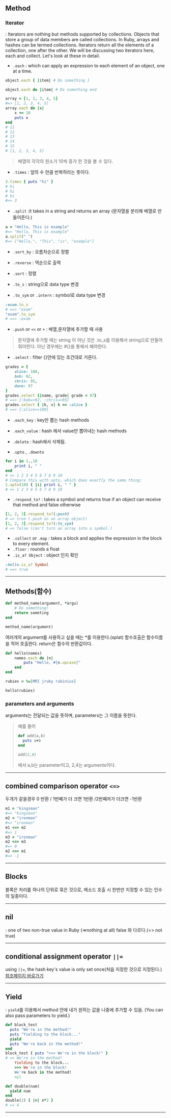 ## Method

### Iterator
: Iterators are nothing but methods supported by collections. Objects that store a group of data members are called collections. In Ruby, arrays and hashes can be termed collections.
 Iterators return all the elements of a collection, one after the other. We will be discussing two iterators here, each and collect. Let's look at these in detail.

* `.each`
 : which can apply an expression to each element of an object, one at a time.
```ruby
object.each { |item| # Do something }
```
```ruby
object.each do |item| # Do something end
```
```ruby
array = [1, 2, 3, 4, 5]
#=> [1, 2, 3, 4, 5]
array.each do |x|
	x += 10
    puts x
end
# 11
# 12
# 13
# 14
# 15
# [1, 2, 3, 4, 5]
```
> 배열의 각각의 원소가 10씩 증가 한 것을 볼 수 있다.


* `.times`
 : 앞의 수 만큼 반복하라는 뜻이다. 
```ruby
3.times { puts "hi" }
# hi
# hi
# hi
#=> 3
```

* `.split` 
 :it takes in a string and returns an array (문자열을 분리해 배열로 만들어준다.)
```ruby
a = "Hello, This is example"
#=> "Hello, This is example"
a.split(" ")
#=> ["Hello,", "This", "is", "example"]
```

* `.sort_by` : 오름차순으로 정렬

* `.reverse` : 역순으로 출력

* `.sort` : 정렬

* `.to_s` : string으로 data type 변경

* `.to_sym` or `.intern` : symbol로 data type 변경
```ruby
:exam.to_s
# ==> "exam"
"exam".to_sym
# ==> :exam
```

* `.push` or `<<` or `+` : 배열,문자열에 추가할 때 사용
> 문자열에 추가할 때는 string 이 아닌 것은 .to_s를 이용해서 string으로 만들어줘야한다. 아닌 경우에는 #{}을 통해서 해야한다.

* `.select` : filter {}안에 있는 조건대로 거른다.
```ruby
grades = {
	alice: 100,
  	bob: 92,
  	chris: 95,
  	dave: 97
}
grades.select {|name, grade| grade < 97}
# ==> {:bob=>92, :chris=>95}
grades.select { |k, v| k == :alice }
# ==> {:alice=>100}
```

* `.each_key` : key만 뽑는 hash methods

* `.each_value` : hash 에서 value만 뽑아내는 hash methods

* `.delete` : hash에서 삭제됨.

* `.upto` , `.downto`
```ruby
for i in 1..10
  	print i, " "
end
# => 1 2 3 4 5 6 7 8 9 10
# Compare this with upto, which does exactly the same thing:
1.upto(10) { |i| print i, " " } 
# => 1 2 3 4 5 6 7 8 9 10
```
* `.respond_to?` : takes a symbol and returns true if an object can receive that method and false otherwise
```ruby
[1, 2, 3].respond_to?(:push)
# => true (.push on an array object)
[1, 2, 3].respond_to?(:to_sym)
# => false (can't turn an array into a symbol.)
```
* `.collect` or `.map` : takes a block and applies the expression in the block to every element.
* `.floor` : rounds a float
* `.is_a? Object` : object 인지 확인
```ruby
:hello.is_a? Symbol
# ==> true
```
- - -

## Methods(함수)

```ruby
def method_name(argument, *argu)
    # Do something!
	return someting
end

method_name(argument)
```
여러개의 argument를 사용하고 싶을 때는 *를 이용한다.(splat)
함수호출은 함수이름을 적어 호출한다. 
return은 함수의 반환값이다.

```ruby
def hello(names)
    names.each do |n|
        puts "Hello, #{n.upcase}"
    end
end

rubies = %w[MRI jruby rubinius]

hello(rubies)
```



### parameters and arguments
arguments는 전달되는 값을 뜻하며, parameters는 그 이름을 뜻한다.
> 예를 들어 
> ```ruby
> def add(a,b)
> 	puts a+b
>end
>
>add(2,4)
>```
>에서 a,b는 parameter이고, 2,4는 arguments이다.

- - - -

## combined comparison operator  `<=>`
두개가 같을경우 0 반환 / 1번째가 더 크면 1반환 /2번째꺼가 더크면 -1반환

```ruby
m1 = "kingsman"
#=> "kingsman"
m2 = "ironman"
#=> "ironman"
m1 <=> m2
#=> 1
m3 = "ironman"
m2 <=> m3
#=> 0
m2 <=> m1
#=> -1
```
- - -

## Blocks
블록은 처리를 하나의 단위로 묶은 것으로, 메소드 호출 시 한번만 지정할 수 있는 인수의 일종이다.

- - -

## nil
: one of two non-true value in Ruby (=>nothing at all)
false 와 다르다.(=> not true)

- - -

## conditional assignment operator `||=`
using `||=`, the hash key's value is only set once(처음 지정한 것으로 지정된다.)
[참조페이지 바로가기](http://www.rubyinside.com/what-rubys-double-pipe-or-equals-really-does-5488.html)
- - -

## Yield 
: `yield`를 이용해서 method 안에 내가 원하는 값을 나중에 추가할 수 있음.
(You can also pass parameters to yield.)

```ruby
def block_test
  puts "We're in the method!"
  puts "Yielding to the block..."
  yield
  puts "We're back in the method!"
end
block_test { puts ">>> We're in the block!" }
# => We're in the method!
	Yielding to the block...
	>>> We're in the block!
	We're back in the method!
	nil
```
```ruby
def double(num)
  yield num
end
double(2) { |n| n*2 }
# => 4
```
- - -

